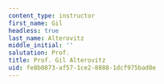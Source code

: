 ```yaml
---
content_type: instructor
first_name: Gil
headless: true
last_name: Alterovitz
middle_initial: ''
salutation: Prof.
title: Prof. Gil Alterovitz
uid: fe8b0873-af57-1ce2-8888-1dcf975bad8e
---
```

